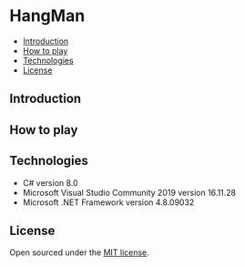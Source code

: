 # HangMan
- [Introduction](#introduction)
- [How to play](#how-to-play)
- [Technologies](#technologies)
- [License](#license)

## Introduction

## How to play

## Technologies
- C# version 8.0
- Microsoft Visual Studio Community 2019 version 16.11.28
- Microsoft .NET Framework version 4.8.09032

## License
Open sourced under the [MIT license](LICENSE.md).
